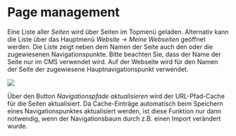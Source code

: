 # Page management

Eine Liste aller *Seiten* wird über Seiten im Topmenü geladen. Alternativ kann die Liste über das Hauptmenü *Website → Meine Webseiten* geöffnet werden. Die Liste zeigt neben dem Namen der Seite auch den oder die zugewiesenen Navigationspunkte. Bitte beachten Sie, dass der Name der Seite nur im CMS verwendet wird. Auf der Webseite wird für den Namen der Seite der zugewiesene Hauptnavigationspunkt verwendet.

![](bild15.png)

Über den Button *Navigationspfade aktualisieren* wird der URL-Pfad-Cache für die Seiten aktualisiert. Da Cache-Einträge automatisch beim Speichern eines Navigationspunktes aktualisiert werden, ist diese Funktion nur dann notwendig, wenn der Navigationsbaum durch z.B. einen Import verändert wurde.


